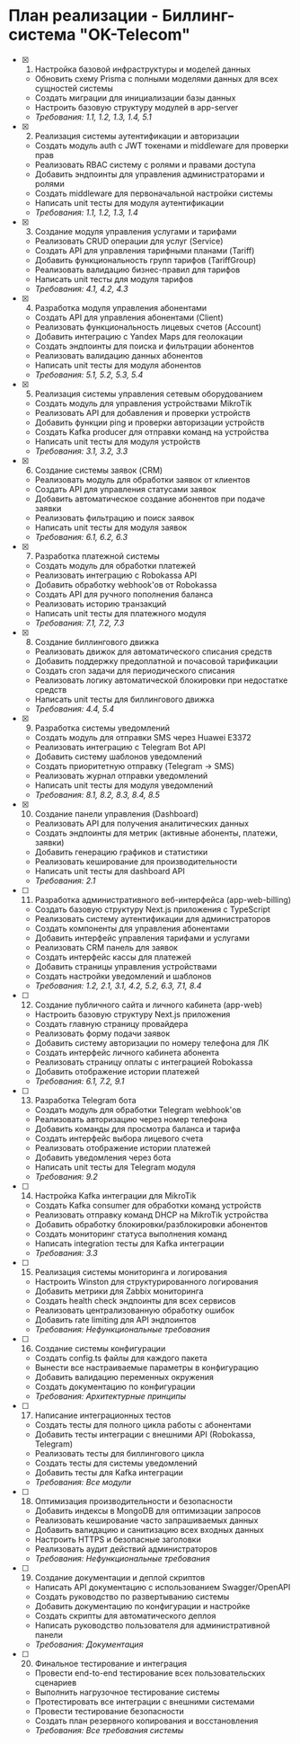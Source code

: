# План реализации - Биллинг-система "OK-Telecom"

- [x] 1. Настройка базовой инфраструктуры и моделей данных





  - Обновить схему Prisma с полными моделями данных для всех сущностей системы
  - Создать миграции для инициализации базы данных
  - Настроить базовую структуру модулей в app-server
  - _Требования: 1.1, 1.2, 1.3, 1.4, 5.1_

- [x] 2. Реализация системы аутентификации и авторизации





  - Создать модуль auth с JWT токенами и middleware для проверки прав
  - Реализовать RBAC систему с ролями и правами доступа
  - Добавить эндпоинты для управления администраторами и ролями
  - Создать middleware для первоначальной настройки системы
  - Написать unit тесты для модуля аутентификации
  - _Требования: 1.1, 1.2, 1.3, 1.4_

- [x] 3. Создание модуля управления услугами и тарифами












  - Реализовать CRUD операции для услуг (Service)
  - Создать API для управления тарифными планами (Tariff)
  - Добавить функциональность групп тарифов (TariffGroup)
  - Реализовать валидацию бизнес-правил для тарифов
  - Написать unit тесты для модуля тарифов
  - _Требования: 4.1, 4.2, 4.3_

- [x] 4. Разработка модуля управления абонентами





  - Создать API для управления абонентами (Client)
  - Реализовать функциональность лицевых счетов (Account)
  - Добавить интеграцию с Yandex Maps для геолокации
  - Создать эндпоинты для поиска и фильтрации абонентов
  - Реализовать валидацию данных абонентов
  - Написать unit тесты для модуля абонентов
  - _Требования: 5.1, 5.2, 5.3, 5.4_

- [x] 5. Реализация системы управления сетевым оборудованием





  - Создать модуль для управления устройствами MikroTik
  - Реализовать API для добавления и проверки устройств
  - Добавить функции ping и проверки авторизации устройств
  - Создать Kafka producer для отправки команд на устройства
  - Написать unit тесты для модуля устройств
  - _Требования: 3.1, 3.2, 3.3_

- [x] 6. Создание системы заявок (CRM)





  - Реализовать модуль для обработки заявок от клиентов
  - Создать API для управления статусами заявок
  - Добавить автоматическое создание абонентов при подаче заявки
  - Реализовать фильтрацию и поиск заявок
  - Написать unit тесты для модуля заявок
  - _Требования: 6.1, 6.2, 6.3_

- [x] 7. Разработка платежной системы





  - Создать модуль для обработки платежей
  - Реализовать интеграцию с Robokassa API
  - Добавить обработку webhook'ов от Robokassa
  - Создать API для ручного пополнения баланса
  - Реализовать историю транзакций
  - Написать unit тесты для платежного модуля
  - _Требования: 7.1, 7.2, 7.3_

- [x] 8. Создание биллингового движка





  - Реализовать движок для автоматического списания средств
  - Добавить поддержку предоплатной и почасовой тарификации
  - Создать cron задачи для периодического списания
  - Реализовать логику автоматической блокировки при недостатке средств
  - Написать unit тесты для биллингового движка
  - _Требования: 4.4, 5.4_

- [x] 9. Разработка системы уведомлений





  - Создать модуль для отправки SMS через Huawei E3372
  - Реализовать интеграцию с Telegram Bot API
  - Добавить систему шаблонов уведомлений
  - Создать приоритетную отправку (Telegram -> SMS)
  - Реализовать журнал отправки уведомлений
  - Написать unit тесты для модуля уведомлений
  - _Требования: 8.1, 8.2, 8.3, 8.4, 8.5_

- [x] 10. Создание панели управления (Dashboard)










  - Реализовать API для получения аналитических данных
  - Создать эндпоинты для метрик (активные абоненты, платежи, заявки)
  - Добавить генерацию графиков и статистики
  - Реализовать кеширование для производительности
  - Написать unit тесты для dashboard API
  - _Требования: 2.1_

- [ ] 11. Разработка административного веб-интерфейса (app-web-billing)
  - Создать базовую структуру Next.js приложения с TypeScript
  - Реализовать систему аутентификации для администраторов
  - Создать компоненты для управления абонентами
  - Добавить интерфейс управления тарифами и услугами
  - Реализовать CRM панель для заявок
  - Создать интерфейс кассы для платежей
  - Добавить страницы управления устройствами
  - Создать настройки уведомлений и шаблонов
  - _Требования: 1.2, 2.1, 3.1, 4.2, 5.2, 6.3, 7.1, 8.4_

- [ ] 12. Создание публичного сайта и личного кабинета (app-web)
  - Настроить базовую структуру Next.js приложения
  - Создать главную страницу провайдера
  - Реализовать форму подачи заявок
  - Добавить систему авторизации по номеру телефона для ЛК
  - Создать интерфейс личного кабинета абонента
  - Реализовать страницу оплаты с интеграцией Robokassa
  - Добавить отображение истории платежей
  - _Требования: 6.1, 7.2, 9.1_

- [ ] 13. Разработка Telegram бота
  - Создать модуль для обработки Telegram webhook'ов
  - Реализовать авторизацию через номер телефона
  - Добавить команды для просмотра баланса и тарифа
  - Создать интерфейс выбора лицевого счета
  - Реализовать отображение истории платежей
  - Добавить уведомления через бота
  - Написать unit тесты для Telegram модуля
  - _Требования: 9.2_

- [ ] 14. Настройка Kafka интеграции для MikroTik
  - Создать Kafka consumer для обработки команд устройств
  - Реализовать отправку команд DHCP на MikroTik устройства
  - Добавить обработку блокировки/разблокировки абонентов
  - Создать мониторинг статуса выполнения команд
  - Написать integration тесты для Kafka интеграции
  - _Требования: 3.3_

- [ ] 15. Реализация системы мониторинга и логирования
  - Настроить Winston для структурированного логирования
  - Добавить метрики для Zabbix мониторинга
  - Создать health check эндпоинты для всех сервисов
  - Реализовать централизованную обработку ошибок
  - Добавить rate limiting для API эндпоинтов
  - _Требования: Нефункциональные требования_

- [ ] 16. Создание системы конфигурации
  - Создать config.ts файлы для каждого пакета
  - Вынести все настраиваемые параметры в конфигурацию
  - Добавить валидацию переменных окружения
  - Создать документацию по конфигурации
  - _Требования: Архитектурные принципы_

- [ ] 17. Написание интеграционных тестов
  - Создать тесты для полного цикла работы с абонентами
  - Добавить тесты интеграции с внешними API (Robokassa, Telegram)
  - Реализовать тесты для биллингового цикла
  - Создать тесты для системы уведомлений
  - Добавить тесты для Kafka интеграции
  - _Требования: Все модули_

- [ ] 18. Оптимизация производительности и безопасности
  - Добавить индексы в MongoDB для оптимизации запросов
  - Реализовать кеширование часто запрашиваемых данных
  - Добавить валидацию и санитизацию всех входных данных
  - Настроить HTTPS и безопасные заголовки
  - Реализовать аудит действий администраторов
  - _Требования: Нефункциональные требования_

- [ ] 19. Создание документации и деплой скриптов
  - Написать API документацию с использованием Swagger/OpenAPI
  - Создать руководство по развертыванию системы
  - Добавить документацию по конфигурации и настройке
  - Создать скрипты для автоматического деплоя
  - Написать руководство пользователя для административной панели
  - _Требования: Документация_

- [ ] 20. Финальное тестирование и интеграция
  - Провести end-to-end тестирование всех пользовательских сценариев
  - Выполнить нагрузочное тестирование системы
  - Протестировать все интеграции с внешними системами
  - Провести тестирование безопасности
  - Создать план резервного копирования и восстановления
  - _Требования: Все требования системы_